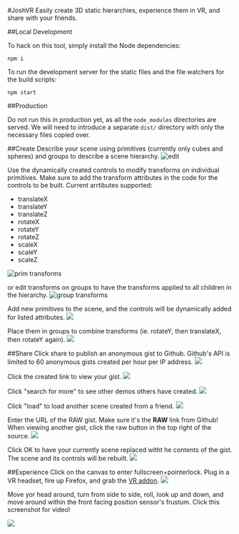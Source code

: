 #JoshVR
Easily create 3D static hierarchies, experience them in VR, and share with your
friends.

##Local Development

To hack on this tool, simply install the Node dependencies:

    npm i

To run the development server for the static files and the file watchers for the build scripts:

    npm start

##Production

Do not run this in production yet, as all the `node_modules` directories are served. We will need to introduce a separate `dist/` directory with only the necessary files copied over.

##Create
Describe your scene using primitives (currently only cubes and spheres) and groups to describe a scene hierarchy.
![edit](screenshots/1.png)

Use the dynamically created controls to modify transforms on individual primitives.  Make sure to add the transform attributes in the code for the controls to be built.  Current arrtibutes supported:

* translateX
* translateY
* translateZ
* rotateX
* rotateY
* rotateZ
* scaleX
* scaleY
* scaleZ

![prim transforms](screenshots/2.png)

or edit transforms on groups to have the transforms applied to all children in the hierarchy.
![group transforms](screenshots/3.png)

Add new primitives to the scene, and the controls will be dynamically added for listed attributes.
![](screenshots/4.png)

Place them in groups to combine transforms (ie. rotateY, then translateX, then rotateY again).
![](screenshots/5.png)

##Share
Click share to publish an anonymous gist to Github.  Github's API is limited to 60 anonymous gists created per hour per IP address.
![](screenshots/6.png)

Click the created link to view your gist.
![](screenshots/7.png)

Click "search for more" to see other demos others have created.
![](screenshots/8.png)

Click "load" to load another scene created from a friend.
![](screenshots/9.png)

Enter the URL of the RAW gist.  Make sure it's the **RAW** link from Github!  When viewing another gist, click the raw button in the top right of the source.
![](screenshots/10.png)

Click OK to have your currently scene replaced witht he contents of the gist.  The scene and its controls will be rebuilt.
![](screenshots/11.png)

##Experience
Click on the canvas to enter fullscreen+pointerlock.  Plug in a VR headset, fire up Firefox, and grab the [VR addon](http://mozvr.com/downloads/).
![](screenshots/12.png)

Move yor head around, turn from side to side, roll, look up and down, and move around within the front facing position sensor's frustum.  Click this screenshot for video!

[![](screenshots/13.png)](https://vimeo.com/136548758)
